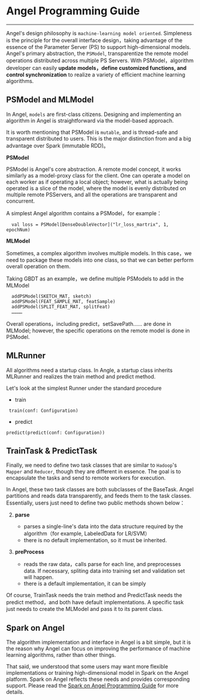 # Angel Programming Guide

---

Angel's design philosophy is `machine-learning model oriented`. Simpleness is the principle for the overall interface design，taking advantage of the essence of the Parameter Server (PS) to support high-dimensional models. Angel's primary abstraction, the `PSModel`, transparentize the remote model operations distributed across multiple PS Servers. With PSModel，algorithm developer can easily **update models，define customized functions, and control synchronization** to realize a variety of efficient machine learning algorithms.


## **PSModel** and **MLModel**  

In Angel, `models` are first-class citizens. Designing and implementing an algorithm in Angel is straightforward via the model-based approach.

It is worth mentioning that PSModel is `mutable`, and is thread-safe and transparent   distributed to users. This is the major distinction from and a big advantage over Spark (immutable RDD)。


**PSModel**

PSModel is Angel's core abstraction. A remote model concept, it works similarly as a model-proxy class for the client. One can operate a model on each worker as if operating a local object; however, what is actually being operated is a slice of the model, where the model is evenly distributed on multiple remote PSServers, and all the operations are transparent and concurrent.

A simplest Angel algorithm contains a PSModel，for example：

```
  val loss = PSModel[DenseDoubleVector]("lr_loss_martrix", 1, epochNum)
```


**MLModel**

Sometimes, a complex algorithm involves multiple models. In this case，we need to package these models into one class, so that we can better perform overall operation on them.  

Taking GBDT as an example，we define multiple PSModels to add in the MLModel

```
  addPSModel(SKETCH_MAT, sketch)
  addPSModel(FEAT_SAMPLE_MAT, featSample)
  addPSModel(SPLIT_FEAT_MAT, splitFeat)
  …………

```

Overall operations，including predict，setSavePath…… are done in MLModel; however, the specific operations on the remote model is done in PSModel.
   
## **MLRunner**

All algorithms need a startup class. In Angle, a startup class inherits MLRunner and realizes the train method and predict method. 

Let's look at the simplest Runner under the standard procedure

* train 

```
 train(conf: Configuration)
```

* predict 
	
```
predict(predict(conf: Configuration))
```

## **TrainTask & PredictTask**

Finally, we need to define two task classes that are similar to `Hadoop`'s `Mapper` and `Reducer`, though they are different in essence. The goal is to encapsulate the tasks and send to remote workers for execution.

In Angel, these two task classes are both subclasses of the BaseTask. Angel partitions and reads data transparently, and feeds them to the task classes. Essentially, users just need to define two public methods shown below：

2. **parse**
	* parses a single-line's data into the data structure required by the algorithm（for example, LabeledData for LR/SVM）
	* there is no default implementation, so it must be inherited.

3. **preProcess**
	* reads the raw data，calls parse for each line, and preprocesses data. If necessary,  spliting data into training set and validation set will happen.
	* there is a default implementation, it can be simply 

Of course, TrainTask needs the train method and PredictTask needs the predict method，and both have default implementations. A specific task just needs to create the MLModel and pass it to its parent class.


## Spark on Angel

The algorithm implementation and interface in Angel is a bit simple, but it is the reason why Angel can focus on improving the performance of machine learning algorithms, rather than other things. 

That said, we understood that some users may want more flexible implementations or training high-dimensional model in Spark on the Angel platform. Spark on Angel reflects these needs and provides corresponding support.  Please read the [Spark on Angel Programming Guide](spark_on_angel_programing_guide_en.md) for more details. 





